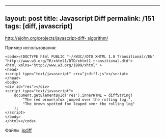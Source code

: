 ---
layout: post
title: Javascript Diff
permalink: /151
tags: [diff, javascript]
----

[http://ejohn.org/projects/javascript-diff-
algorithm/](http://ejohn.org/projects/javascript-diff-algorithm/)


Пример использования:

    
    <code><!DOCTYPE html PUBLIC "-//W3C//DTD XHTML 1.0 Transitional//EN" "http://www.w3.org/TR/xhtml1/DTD/xhtml1-transitional.dtd">
    <html xmlns="http://www.w3.org/1999/xhtml" > 
    <head>
    <script type="text/javascript" src="jsdiff.js"></script>
    </head>
    <body>
    <div id="res"></div>
    <script type="text/javascript">
    	document.getElementById('res').innerHTML = diffString(
    		"The red brown\nfox jumped over the rolling log.",
    		"The brown spotted fox leaped over the rolling log"
    	);
    </script>
    </body>
    </html></code>


Файлы: [jsdiff](http://mac-blog.org.ua/wp-content/uploads/jsdiff.zip)

